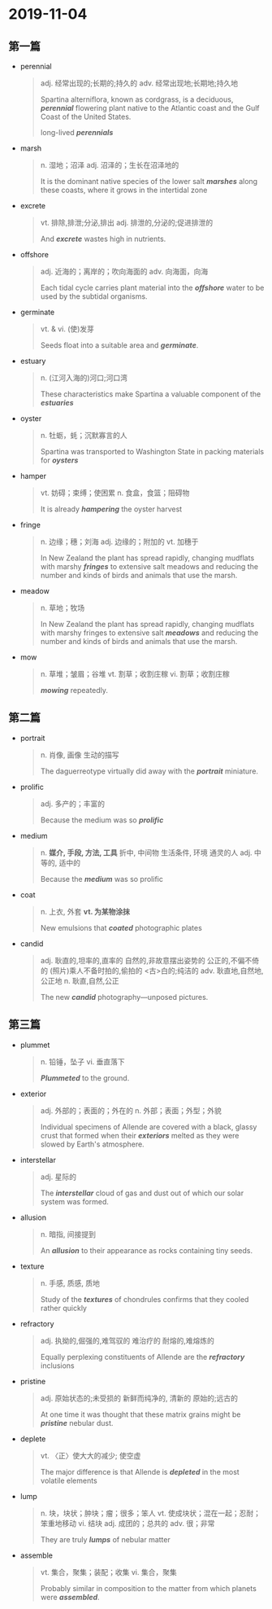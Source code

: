 # 2019-11-04

## 第一篇

* perennial

  > adj. 经常出现的;长期的;持久的
  > adv. 经常出现地;长期地;持久地
  >
  > Spartina alterniflora, known as cordgrass, is a deciduous, ***perennial*** flowering plant native to the Atlantic coast and the Gulf Coast of the United States.
  >
  > long-lived ***perennials***

* marsh

  > n. 湿地；沼泽
  > adj. 沼泽的；生长在沼泽地的
  >
  > It is the dominant native species of the lower salt ***marshes*** along these coasts, where it grows in the intertidal zone 

* excrete

  > vt. 排除,排泄;分泌,排出
  > adj. 排泄的,分泌的;促进排泄的
  >
  > And ***excrete*** wastes high in nutrients. 

* offshore

  > adj. 近海的；离岸的；吹向海面的
  > adv. 向海面，向海
  >
  > Each tidal cycle carries plant material into the ***offshore*** water to be used by the subtidal organisms.

* germinate

  > vt. & vi. (使)发芽
  >
  > Seeds float into a suitable area and ***germinate***.

* estuary

  > n. (江河入海的)河口;河口湾
  >
  > These characteristics make Spartina a valuable component of the ***estuaries***

* oyster

  > n. 牡蛎，蚝；沉默寡言的人
  >
  > Spartina was transported to Washington State in packing materials for ***oysters***

* hamper

  > vt. 妨碍；束缚；使困累
  > n. 食盒，食篮；阻碍物
  >
  > It is already ***hampering*** the oyster harvest

* fringe

  > n. 边缘；穗；刘海
  > adj. 边缘的；附加的
  > vt. 加穗于
  >
  > In New Zealand the plant has spread rapidly, changing mudflats with marshy ***fringes*** to extensive salt meadows and reducing the number and kinds of birds and animals that use the marsh.

* meadow

  > n. 草地；牧场
  >
  > In New Zealand the plant has spread rapidly, changing mudflats with marshy fringes to extensive salt ***meadows*** and reducing the number and kinds of birds and animals that use the marsh.

* mow

  > n. 草堆；皱眉；谷堆
  > vt. 割草；收割庄稼
  > vi. 割草；收割庄稼
  >
  > ***mowing*** repeatedly.

## 第二篇

* portrait 

  > n. 肖像, 画像
  > 生动的描写
  >
  > The daguerreotype virtually did away with the ***portrait*** miniature.

* prolific

  > adj. 多产的；丰富的
  >
  > Because the medium was so ***prolific***

* medium

  > n. **媒介, 手段, 方法, 工具**
  > 折中, 中间物
  > 生活条件, 环境
  > 通灵的人
  > adj. 中等的, 适中的
  >
  > Because the ***medium*** was so prolific

* coat

  > n. 上衣, 外套
  > **vt. 为某物涂抹**
  >
  > New emulsions that ***coated*** photographic plates

* candid

  > adj. 耿直的,坦率的,直率的
  > 自然的,非故意摆出姿势的
  > 公正的,不偏不倚的
  > (照片)乘人不备时拍的,偷拍的
  > <古>白的;纯洁的
  > adv. 耿直地,自然地,公正地
  > n. 耿直,自然,公正
  >
  > The new ***candid*** photography—unposed pictures.

## 第三篇

* plummet

  > n. 铅锤，坠子
  > vi. 垂直落下
  >
  > ***Plummeted*** to the ground.

* exterior

  > adj. 外部的；表面的；外在的
  > n. 外部；表面；外型；外貌
  >
  > Individual specimens of Allende are covered with a black, glassy crust that formed when their ***exteriors*** melted as they were slowed by Earth's atmosphere.

* interstellar 

  > adj. 星际的
  >
  > The ***interstellar*** cloud of gas and dust out of which our solar system was formed.

* allusion 

  > n. 暗指, 间接提到
  >
  > An ***allusion*** to their appearance as rocks containing tiny seeds.

* texture

  > n. 手感, 质感, 质地
  >
  > Study of the ***textures*** of chondrules confirms that they cooled rather quickly

* refractory 

  > adj. 执拗的,倔强的,难驾驭的
  > 难治疗的
  > 耐熔的,难熔炼的
  >
  > Equally perplexing constituents of Allende are the ***refractory*** inclusions

* pristine 

  > adj. 原始状态的;未受损的
  > 新鲜而纯净的, 清新的
  > 原始的;远古的
  >
  > At one time it was thought that these matrix grains might be ***pristine*** nebular dust.

* deplete

  > vt. 〈正〉使大大的减少; 使空虚
  >
  > The major difference is that Allende is ***depleted*** in the most volatile elements

* lump

  > n. 块，块状；肿块；瘤；很多；笨人
  > vt. 使成块状；混在一起；忍耐；笨重地移动
  > vi. 结块
  > adj. 成团的；总共的
  > adv. 很；非常
  >
  > They are truly ***lumps*** of nebular matter

* assemble

  > vt. 集合，聚集；装配；收集
  > vi. 集合，聚集
  >
  > Probably similar in composition to the matter from which planets were ***assembled***.



 